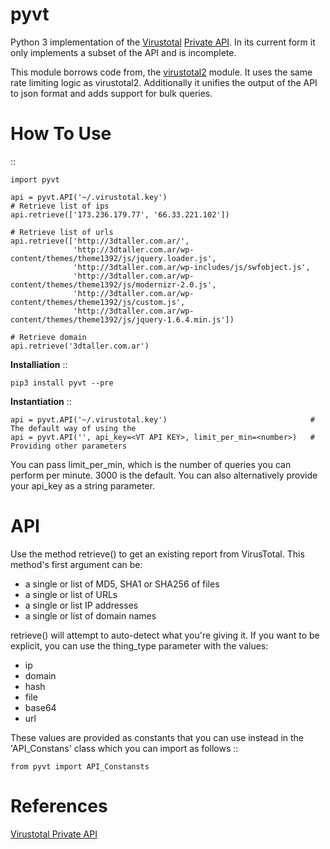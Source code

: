pyvt
====

Python 3 implementation of the [Virustotal](https://www.virustotal.com/) [Private API](https://www.virustotal.com/en/documentation/private-api/).
In its current form it only implements a subset of the API and is incomplete. 

This module borrows code from, the [virustotal2](https://github.com/Phillipmartin/virustotal2) module.
It uses the same rate limiting logic as virustotal2. Additionally it unifies the output of the API to json format and adds support for bulk queries.


How To Use
==========
::

    import pyvt

    api = pyvt.API('~/.virustotal.key')
    # Retrieve list of ips
    api.retrieve(['173.236.179.77', '66.33.221.102'])
    
    # Retrieve list of urls
    api.retrieve(['http://3dtaller.com.ar/',
                  'http://3dtaller.com.ar/wp-content/themes/theme1392/js/jquery.loader.js',
                  'http://3dtaller.com.ar/wp-includes/js/swfobject.js',
                  'http://3dtaller.com.ar/wp-content/themes/theme1392/js/modernizr-2.0.js',
                  'http://3dtaller.com.ar/wp-content/themes/theme1392/js/custom.js',
                  'http://3dtaller.com.ar/wp-content/themes/theme1392/js/jquery-1.6.4.min.js'])
                  
    # Retrieve domain
    api.retrieve('3dtaller.com.ar')
    

**Installiation** ::


    pip3 install pyvt --pre


**Instantiation** ::


    api = pyvt.API('~/.virustotal.key')                                # The default way of using the 
    api = pyvt.API('', api_key=<VT API KEY>, limit_per_min=<number>)   # Providing other parameters

You can pass limit_per_min, which is the number of queries you can perform per minute.  3000 is the default.
You can also alternatively provide your api_key as a string parameter.

API
===

Use the method retrieve() to get an existing report from VirusTotal.  This method's first argument can be:

- a single or list of MD5, SHA1 or SHA256 of files
- a single or list of URLs
- a single or list IP addresses
- a single or list of domain names

retrieve() will attempt to auto-detect what you're giving it.  If you want to be explicit, you can use the thing_type parameter with the values:

- ip
- domain
- hash
- file
- base64
- url

These values are provided as constants that you can use instead in the 'API_Constans' class which you can import as follows
::
    
    from pyvt import API_Constansts

References
==========

[Virustotal Private API](https://www.virustotal.com/en/documentation/private-api/)


